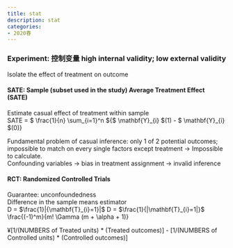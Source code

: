 ```yaml
---
title: stat
description: stat
categories: 
- 2020春
---
```

### Experiment: 控制变量 high internal validity; low external validity  
Isolate the effect of treatment on outcome  

#### SATE: Sample (subset used in the study) Average Treatment Effect (SATE)  
Estimate casual effect of treatment within sample  
SATE = $ \frac{1}{n} \sum_{i=1}^n ${$ \mathbf{Y}\_{i} $(1) - $ \mathbf{Y}\_{i} $(0)}  

Fundamental problem of casual inference: only 1 of 2 potential outcomes;  
impossible to match on every single factors except treatment -> Impossible to calculate.  
Confounding variables -> bias in treatment assignment -> invalid inference  
		
#### RCT: Randomized Controlled Trials
Guarantee: unconfoundedness  
Difference in the sample means estimator  
D = $\frac{1}|{\mathbf{T}_{i}=1}|$
D = $\frac{1}{|\mathbf{T}_{i}=1|}$
\frac{(-1)^m}{m! \Gamma (m + \alpha + 1)} 

¥[1/(NUMBERS of Treated units) * (Treated outcomes)] - [1/(NUMBERS of Controlled units) * (Controlled outcomes)]
